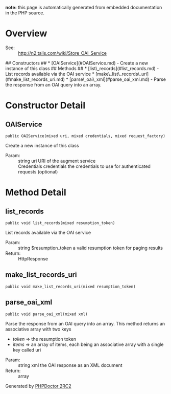 **note:** this page is automatically generated from embedded documentation in the PHP source.

# Overview #

<dl>
<dt>See:</dt>
<dd><a href='http://n2.talis.com/wiki/Store_OAI_Service'>http://n2.talis.com/wiki/Store_OAI_Service</a></dd>
</dl>
## Constructors ##
  * [OAIService](#OAIService.md) - Create a new instance of this class
## Methods ##
  * [list\_records](#list_records.md) - List records available via the OAI service
  * [make\_list\_records\_uri](#make_list_records_uri.md)
  * [parse\_oai\_xml](#parse_oai_xml.md) - Parse the response from an OAI query into an array.

# Constructor Detail #

## OAIService ##

```
public OAIService(mixed uri, mixed credentials, mixed request_factory)
```

Create a new instance of this class<dl>
<dt>Param:</dt>
<dd>string uri URI of the augment service</dd>
<dd>Credentials credentials the credentials to use for authenticated requests (optional)</dd>
</dl>


# Method Detail #

## list\_records ##

```
public void list_records(mixed resumption_token)
```

List records available via the OAI service<dl>
<dt>Param:</dt>
<dd>string $resumption_token a valid resumption token for paging results</dd>
<dt>Return:</dt>
<dd>HttpResponse</dd>
</dl>


## make\_list\_records\_uri ##

```
public void make_list_records_uri(mixed resumption_token)
```



## parse\_oai\_xml ##

```
public void parse_oai_xml(mixed xml)
```

Parse the response from an OAI query into an array.
This method returns an associative array with two keys
<ul>
<li><em>token</em> => the resumption token</li>
<li><em>items</em> => an array of items, each being an associative array with a single key called uri</li>
</ul><dl>
<dt>Param:</dt>
<dd>string xml the OAI response as an XML document</dd>
<dt>Return:</dt>
<dd>array</dd>
</dl>




Generated by [PHPDoctor 2RC2](http://phpdoctor.sourceforge.net/)